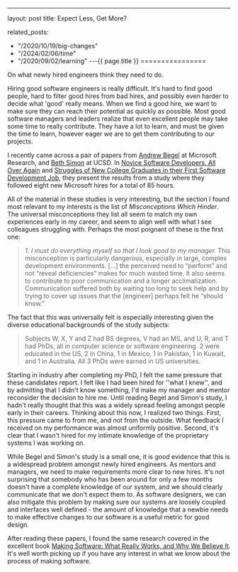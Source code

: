 ---
layout: post
title: Expect Less, Get More?



related_posts:
  - "/2020/10/19/big-changes"
  - "/2024/02/06/time"
  - "/2020/09/02/learning"
---{{ page.title }}
================

<p class="meta">On what newly hired engineers think they need to do.</p>

Hiring good software engineers is really difficult. It's hard to find good people, hard to filter good hires from bad hires, and possibly even harder to decide what 'good' really means. When we find a good hire, we want to make sure they can reach their potential as quickly as possible. Most good software managers and leaders realize that even excellent people may take some time to really contribute. They have a lot to learn, and must be given the time to learn, however eager we are to get them contributing to our projects.

I recently came across a pair of papers from [Andrew Begel](http://research.microsoft.com/en-us/um/people/abegel/) at Microsoft Research, and [Beth Simon](http://cseweb.ucsd.edu/~bsimon/) at UCSD. In [Novice Software Developers, All Over Again](http://research.microsoft.com/en-us/um/people/abegel/papers/icer-begel-2008.pdf) and [Struggles of New College Graduates in their First Software Development Job](http://research.microsoft.com/en-us/um/people/abegel/papers/sigcse-begel-2008.pdf), they present the results from a study where they followed eight new Microsoft hires for a total of 85 hours.

All of the material in these studies is very interesting, but the section I found most relevant to my interests is the list of *Misconceptions Which Hinder*. The universal misconceptions they list all seem to match my own experiences early in my career, and seem to align well with what I see colleagues struggling with. Perhaps the most poignant of these is the first one:

> *1. I must do everything myself so that I look good to my manager.*
> This misconception is particularly dangerous, especially in large, complex development environments. \[...\] the perceived need to “perform” and not “reveal deficiencies” makes for much wasted time. It also seems to contribute to poor communication and a longer acclimatization. Communication suffered both by waiting too long to seek help and by trying to cover up issues that the \[engineer\] perhaps felt he “should know.”

The fact that this was universally felt is especially interesting given the diverse educational backgrounds of the study subjects:

> Subjects W, X, Y and Z had BS degrees, V had an MS, and U, R, and T had PhDs, all in computer science or software engineering. 2 were educated in the US, 2 in China, 1 in Mexico, 1 in Pakistan, 1 in Kuwait, and 1 in Australia. All 3 PhDs were earned in US universities.

Starting in industry after completing my PhD, I felt the same pressure that these candidates report. I felt like I had been hired for ''what I knew'', and by admitting that I didn't know something, I'd make my manager and mentor reconsider the decision to hire me. Until reading Begel and Simon's study, I hadn't really thought that this was a widely spread feeling amongst people early in their careers. Thinking about this now, I realized two things. First, this pressure came to from me, and not from the outside. What feedback I received on my performance was almost uniformly positive. Second, it's clear that I wasn't hired for my intimate knowledge of the proprietary systems I was working on.

While Begel and Simon's study is a small one, it is good evidence that this is a widespread problem amongst newly hired engineers. As mentors and managers, we need to make requirements more clear to new hires. It's not surprising that somebody who has been around for only a few months doesn't have a complete knowledge of our system, and we should clearly communicate that we don't expect them to. As software designers, we can also mitigate this problem by making sure our systems are loosely coupled and interfaces well defined - the amount of knowledge that a newbie needs to make effective changes to our software is a useful metric for good design. 

After reading these papers, I found the same research covered in the excellent book [Making Software: What Really Works, and Why We Believe It](http://www.amazon.com/Making-Software-Really-Works-Believe/dp/0596808321). It's well worth picking up if you have any interest in what we know about the process of making software.